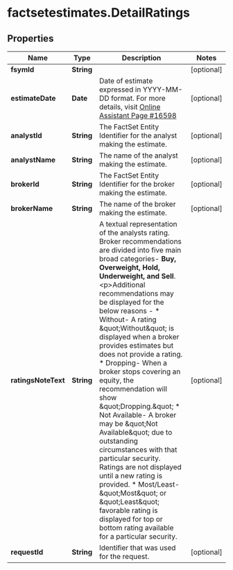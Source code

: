 # factsetestimates.DetailRatings

## Properties

Name | Type | Description | Notes
------------ | ------------- | ------------- | -------------
**fsymId** | **String** |  | [optional] 
**estimateDate** | **Date** | Date of estimate expressed in YYYY-MM-DD format. For more details, visit [Online Assistant Page #16598](https://oa.apps.factset.com/pages/16598) | [optional] 
**analystId** | **String** | The FactSet Entity Identifier for the analyst making the estimate. | [optional] 
**analystName** | **String** | The name of the analyst making the estimate. | [optional] 
**brokerId** | **String** | The FactSet Entity Identifier for the broker making the estimate. | [optional] 
**brokerName** | **String** | The name of the broker making the estimate. | [optional] 
**ratingsNoteText** | **String** | A textual representation of the analysts rating. Broker recommendations are divided into five main broad categories- **Buy, Overweight, Hold, Underweight, and Sell**.&lt;p&gt;Additional recommendations may be displayed for the below reasons -  * Without- A rating \&quot;Without\&quot; is displayed when a broker provides estimates but does not provide a rating. * Dropping- When a broker stops covering an equity, the recommendation will show \&quot;Dropping.\&quot; * Not Available- A broker may be \&quot;Not Available\&quot; due to outstanding circumstances with that particular security. Ratings are not displayed until a new rating is provided. * Most/Least- \&quot;Most\&quot; or \&quot;Least\&quot; favorable rating is displayed for top or bottom rating available for a particular security.  | [optional] 
**requestId** | **String** | Identifier that was used for the request. | [optional] 


